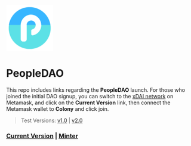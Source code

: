 <p align="left">
    <img src="https://github.com/CloutContracts/PeopleDAO/blob/main/Logo.png" width="125" alt="banner">
  </a>
</p>

# PeopleDAO

This repo includes links regarding the **PeopleDAO** launch. For those who joined the initial DAO signup, you can switch to the [xDAI network](https://www.xdaichain.com/for-users/wallets/metamask/metamask-setup) on Metamask, and click on the **Current Version** link, then connect the Metamask wallet to **Colony** and click join.

> Test Versions: [v1.0](https://v1.alchemy.do/dao/0x0f8ca42777ce495e86a69aeca316eb9450b7a8b9) | [v2.0](https://v1.alchemy.do/dao/0xabc46bbc1eb70f808db03ab035b87f7ad5c67751)

### [Current Version](https://xdai.colony.io/colony/peopledao) | [Minter](https://xdai.colony.io/colony/peopledao2)
